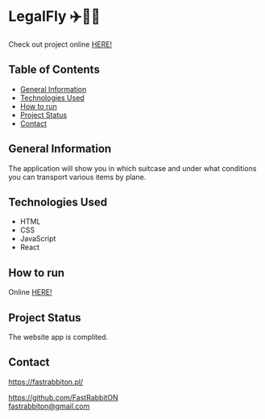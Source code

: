# LegalFly ✈️👮🧳

Check out project online [HERE!](https://fastrabbiton.pl/legalfly)

## Table of Contents
* [General Information](#general-information)
* [Technologies Used](#technologies-used)
* [How to run](#how-to-run)
* [Project Status](#project-status)
* [Contact](#contact)

## General Information
The application will show you in which suitcase and under what conditions you can transport various items by plane.

## Technologies Used
- HTML
- CSS
- JavaScript
- React

## How to run
Online [HERE!](https://fastrabbiton.pl/legalfly)

## Project Status
The website app is complited.

## Contact
https://fastrabbiton.pl/

https://github.com/FastRabbitON \
fastrabbiton@gmail.com

